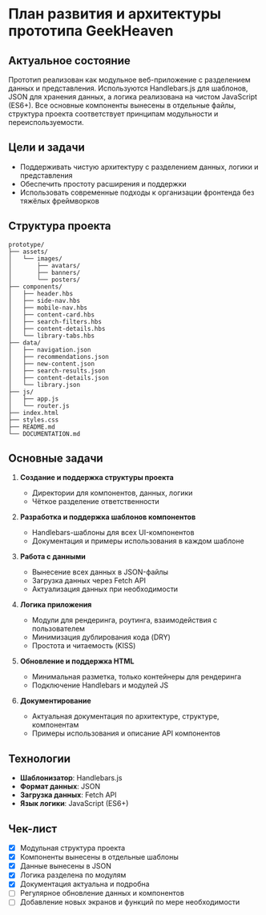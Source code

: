# План развития и архитектуры прототипа GeekHeaven

## Актуальное состояние
Прототип реализован как модульное веб-приложение с разделением данных и представления. Используются Handlebars.js для шаблонов, JSON для хранения данных, а логика реализована на чистом JavaScript (ES6+). Все основные компоненты вынесены в отдельные файлы, структура проекта соответствует принципам модульности и переиспользуемости.

## Цели и задачи
- Поддерживать чистую архитектуру с разделением данных, логики и представления
- Обеспечить простоту расширения и поддержки
- Использовать современные подходы к организации фронтенда без тяжёлых фреймворков

## Структура проекта

```
prototype/
├── assets/
│   └── images/
│       ├── avatars/
│       ├── banners/
│       └── posters/
├── components/
│   ├── header.hbs
│   ├── side-nav.hbs
│   ├── mobile-nav.hbs
│   ├── content-card.hbs
│   ├── search-filters.hbs
│   ├── content-details.hbs
│   └── library-tabs.hbs
├── data/
│   ├── navigation.json
│   ├── recommendations.json
│   ├── new-content.json
│   ├── search-results.json
│   ├── content-details.json
│   └── library.json
├── js/
│   ├── app.js
│   └── router.js
├── index.html
├── styles.css
├── README.md
└── DOCUMENTATION.md
```

## Основные задачи

1. **Создание и поддержка структуры проекта**
   - Директории для компонентов, данных, логики
   - Чёткое разделение ответственности

2. **Разработка и поддержка шаблонов компонентов**
   - Handlebars-шаблоны для всех UI-компонентов
   - Документация и примеры использования в каждом шаблоне

3. **Работа с данными**
   - Вынесение всех данных в JSON-файлы
   - Загрузка данных через Fetch API
   - Актуализация данных при необходимости

4. **Логика приложения**
   - Модули для рендеринга, роутинга, взаимодействия с пользователем
   - Минимизация дублирования кода (DRY)
   - Простота и читаемость (KISS)

5. **Обновление и поддержка HTML**
   - Минимальная разметка, только контейнеры для рендеринга
   - Подключение Handlebars и модулей JS

6. **Документирование**
   - Актуальная документация по архитектуре, структуре, компонентам
   - Примеры использования и описание API компонентов

## Технологии
- **Шаблонизатор**: Handlebars.js
- **Формат данных**: JSON
- **Загрузка данных**: Fetch API
- **Язык логики**: JavaScript (ES6+)

## Чек-лист
- [x] Модульная структура проекта
- [x] Компоненты вынесены в отдельные шаблоны
- [x] Данные вынесены в JSON
- [x] Логика разделена по модулям
- [x] Документация актуальна и подробна
- [ ] Регулярное обновление данных и компонентов
- [ ] Добавление новых экранов и функций по мере необходимости